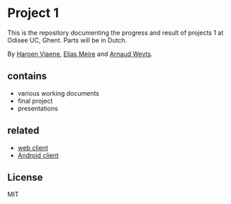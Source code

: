 # Project 1

This is the repository documenting the progress and result of projects 1 at Odisee UC, Ghent. Parts will be in Dutch.

By [Haroen Viaene](https://haroen.me), [Elias Meire](http://eliasmei.re) and [Arnaud Weyts](https://weyts.xyz).

## contains

- various working documents
- final project
- presentations

## related

- [web client](https://github.com/punchtime/web)
- [Android client](https://github.com/punchtime/android)

## License

MIT
